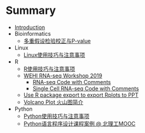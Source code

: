 # Summary

* [Introduction](README.md)
* Bioinformatics
  * [多重假设检验校正与P-value](bioinfo/p-value.md)
* Linux
  * [Linux使用技巧与注意事项](linux/linux-tips.md)
* R
  * [R使用技巧与注意事项](R/R-tips.md)
  * [WEHI RNA-seq Workshop 2019](R/WEHI-intro2019.md)
    * [RNA-seq Code with Comments](R/WEHI-RNAseq.md)
    * [Single Cell RNA-seq Code with Comments](R/WEHI-scRNAseq.md)
  * [Use R package export to export Rplots to PPT](R/graph2ppt.md)
  * [Volcano Plot 火山图简介](R/volcano-plot.md)
* Python
  * [Python使用技巧与注意事项](python/python-tips.md)
  * [Python语言程序设计课程案例 @ 北理工MOOC](python/python-mooc-BIT.md)



